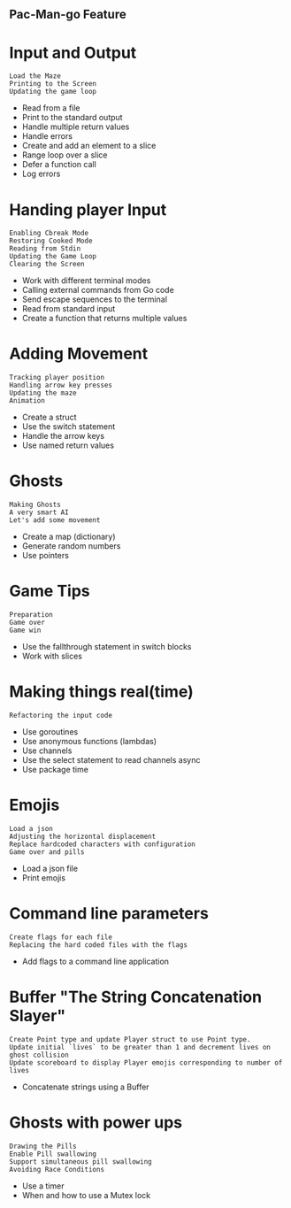 ## Pac-Man-go Feature
# Input and Output
	Load the Maze
	Printing to the Screen
	Updating the game loop
  - Read from a file
  - Print to the standard output
  - Handle multiple return values
  - Handle errors
  - Create and add an element to a slice
  - Range loop over a slice
  - Defer a function call
  - Log errors

# Handing player Input
	Enabling Cbreak Mode
	Restoring Cooked Mode
	Reading from Stdin
	Updating the Game Loop
	Clearing the Screen
  - Work with different terminal modes
  - Calling external commands from Go code
  - Send escape sequences to the terminal
  - Read from standard input
  - Create a function that returns multiple values

# Adding Movement
	Tracking player position
	Handling arrow key presses
	Updating the maze
	Animation
  - Create a struct
  - Use the switch statement
  - Handle the arrow keys
  - Use named return values

# Ghosts
	Making Ghosts
	A very smart AI
	Let's add some movement
  - Create a map (dictionary)
  - Generate random numbers
  - Use pointers

# Game Tips
	Preparation
	Game over
	Game win
  - Use the fallthrough statement in switch blocks
  - Work with slices

# Making things real(time)
	Refactoring the input code
  - Use goroutines
  - Use anonymous functions (lambdas)
  - Use channels
  - Use the select statement to read channels async
  - Use package time

# Emojis
	Load a json
	Adjusting the horizontal displacement
	Replace hardcoded characters with configuration
	Game over and pills
  - Load a json file
  - Print emojis

# Command line parameters
	Create flags for each file
	Replacing the hard coded files with the flags
  - Add flags to a command line application

# Buffer "The String Concatenation Slayer"
	Create Point type and update Player struct to use Point type.
	Update initial `lives` to be greater than 1 and decrement lives on ghost collision
	Update scoreboard to display Player emojis corresponding to number of lives
  - Concatenate strings using a Buffer

# Ghosts with power ups
	Drawing the Pills
	Enable Pill swallowing
	Support simultaneous pill swallowing
	Avoiding Race Conditions
  - Use a timer 
  - When and how to use a Mutex lock
